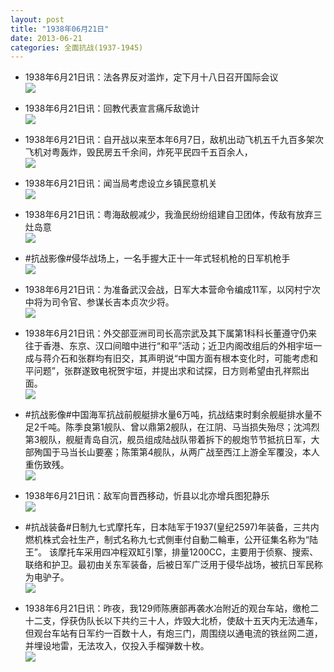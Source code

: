 ```yaml
---
layout: post
title: "1938年06月21日"
date: 2013-06-21
categories: 全面抗战(1937-1945)
---
```


<meta name="referrer" content="no-referrer" />

- 1938年6月21日讯：法各界反对滥炸，定下月十八日召开国际会议 <br/><img src="https://ww2.sinaimg.cn/large/aca367d8jw1e5w43myivcj206x0f23z6.jpg" />

- 1938年6月21日讯：回教代表宣言痛斥敌诡计 <br/><img src="https://ww1.sinaimg.cn/large/aca367d8jw1e5w2d6gstjj206m05h3yq.jpg" />

- 1938年6月21日讯：自开战以来至本年6月7日，敌机出动飞机五千九百多架次飞机对粤轰炸，毁民房五千余间，炸死平民四千五百余人， <br/><img src="https://ww1.sinaimg.cn/large/aca367d8jw1e5w0mr3wluj20be0a70u0.jpg" />

- 1938年6月21日讯：闻当局考虑设立乡镇民意机关 <br/><img src="https://ww3.sinaimg.cn/large/aca367d8jw1e5vywcdkf3j207n09zq3o.jpg" />

- 1938年6月21日讯：粤海敌舰减少，我渔民纷纷组建自卫团体，传敌有放弃三灶岛意 <br/><img src="https://ww1.sinaimg.cn/large/aca367d8jw1e5vtp5d7t3j20c10x5mzz.jpg" />

- #抗战影像#侵华战场上，一名手握大正十一年式轻机枪的日军机枪手 <br/><img src="https://ww1.sinaimg.cn/large/aca367d8jw1e5vrosw1qtj20fk0ibq4j.jpg" />

- 1938年6月21日讯：为准备武汉会战，日军大本营命令编成11军，以冈村宁次中将为司令官、参谋长吉本贞次少将。 <br/><img src="https://ww3.sinaimg.cn/large/aca367d8jw1e5vo7s1qn6j208s0ihwfl.jpg" />

- 1938年6月21日讯：外交部亚洲司司长高宗武及其下属第1科科长董遵守仍来往于香港、东京、汉口间暗中进行“和平”活动；近卫内阁改组后的外相宇垣一成与蒋介石和张群均有旧交，其声明说“中国方面有根本变化时，可能考虑和平问题”，张群遂致电祝贺宇垣，并提出求和试探，日方则希望由孔祥熙出面。 <br/><img src="https://ww3.sinaimg.cn/large/aca367d8jw1e5vmhtnfkmg206k099gng.gif" />

- #抗战影像#中国海军抗战前舰艇排水量6万吨，抗战结束时剩余舰艇排水量不足2千吨。陈季良第1舰队、曾以鼎第2舰队，在江阴、马当损失殆尽；沈鸿烈第3舰队，舰艇青岛自沉，舰员组成陆战队带着拆下的舰炮节节抵抗日军，大部殉国于马当长山要塞；陈策第4舰队，从两广战至西江上游全军覆没，本人重伤致残。 <br/><img src="https://ww4.sinaimg.cn/large/aca367d8jw1e5vkqkzusvj20m808mdhj.jpg" />

- 1938年6月21日讯：敌军向晋西移动，忻县以北亦增兵图犯静乐 <br/><img src="https://ww1.sinaimg.cn/large/aca367d8jw1e5vhk46ri7j20c10vgq5r.jpg" />

- #抗战装备#日制九七式摩托车，日本陆军于1937(皇纪2597)年装备，三共内燃机株式会社生产，制式名称九七式側車付自動二輪車，公开征集名称为“陆王”。 该摩托车采用四冲程双缸引擎，排量1200CC，主要用于侦察、搜索、联络和护卫。最初由关东军装备，后被日军广泛用于侵华战场，被抗日军民称为电驴子。 <br/><img src="https://ww2.sinaimg.cn/large/aca367d8jw1e5vflimv1vj20c110lwhr.jpg" />

- 1938年6月21日讯：昨夜，我129师陈赓部再袭水冶附近的观台车站，缴枪二十二支，俘获伪队长以下共约三十人，炸毁大北桥，使敌十五天内无法通车，但观台车站有日军约一百数十人，有炮三门，周围绕以通电流的铁丝网二道，并埋设地雷，无法攻入，仅投入手榴弹数十枚。 <br/><img src="https://ww4.sinaimg.cn/large/aca367d8jw1e5vdt651pyj20b40f6ta3.jpg" />

